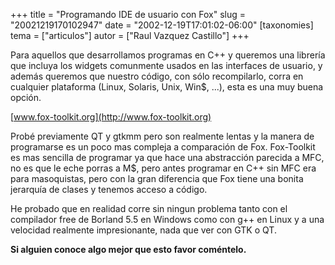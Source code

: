 +++
title = "Programando IDE de usuario con Fox"
slug = "20021219170102947"
date = "2002-12-19T17:01:02-06:00"
[taxonomies]
tema = ["articulos"]
autor = ["Raul Vazquez Castillo"]
+++

Para aquellos que desarrollamos programas en C++ y queremos una librería
que incluya los widgets comunmente usados en las interfaces de usuario,
y además queremos que nuestro código, con sólo recompilarlo, corra en
cualquier plataforma (Linux, Solaris, Unix, Win$, ...), esta es una muy
buena opción.

[www.fox-toolkit.org](http://www.fox-toolkit.org)

<!-- more -->
Probé previamente QT y gtkmm pero son realmente lentas y la manera de
programarse es un poco mas compleja a comparación de Fox. Fox-Toolkit es
mas sencilla de programar ya que hace una abstracción parecida a MFC, no
es que le eche porras a M$, pero antes programar en C++ sin MFC era para
masoquistas, pero con la gran diferencia que Fox tiene una bonita
jerarquía de clases y tenemos acceso a código.

He probado que en realidad corre sin ningun problema tanto con el
compilador free de Borland 5.5 en Windows como con g++ en Linux y a una
velocidad realmente impresionante, nada que ver con GTK o QT.

**Si alguien conoce algo mejor que esto favor coméntelo.**
